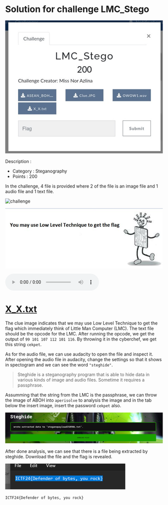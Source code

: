 # Solution for challenge LMC_Stego

![Challenge](<LMC_Stego - Steganography.jpg>)

Description : 
- Category : Steganography
- Points : 200

In the challenge, 4 file is provided where 2 of the file is an image file and 1 audio file and 1 text file. 

![challenge](ASEAN_BOH.jpg)

![clue](Clue.JPG)

<audio controls src="OWOW1.wav" title="Title"></audio>

# [X_X.txt](X_X.txt)

The clue image indicates that we may use Low Level Technique to get the flag which immediately think of Little Man Computer (LMC). The text file should be the opcode for the LMC. After running the opcode, we get the output of ```99 101 107 112 101 116```. By throwing it in the cyberchef, we get this string ```cekpet```.

As for the audio file, we can use audacity to open the file and inspect it. After opening the audio file in audacity, change the settings so that it shows in spectogram and we can see the word ```"steghide"```. 

> Steghide is a steganography program that is able to hide data in various kinds of image and audio files. Sometime it requires a passphrase.

Assumming that the string from the LMC is the passphrase, we can throw the image of ABOH into ```aperisolve``` to analysis the image and in the tab below the insert image, insert the password ```cekpet``` also. 

![Steghide](image.png)

After done analysis, we can see that there is a file being extracted by steghide. Download the file and the flag is revealed.

![flag](image-1.png)

``ICTF24{Defender of bytes, you rock}``